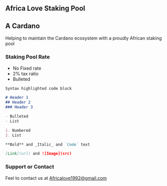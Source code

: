 ## Africa Love Staking Pool
## A Cardano 
Helping to maintain the Cardano ecosystem with a proudly African staking pool

 
### Staking Pool Rate
- No Fixed rate
- 2% tax ratio
- Bulleted


```markdown
Syntax highlighted code block

# Header 1
## Header 2
### Header 3

- Bulleted
- List

1. Numbered
2. List

**Bold** and _Italic_ and `Code` text

[Link](url) and ![Image](src)
```

### Support or Contact
Feel to contact us at Africalove1992@gmail.com
